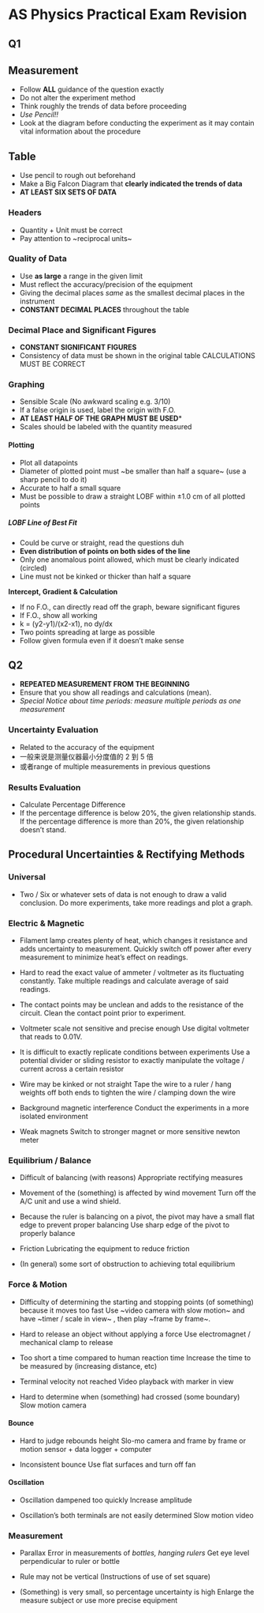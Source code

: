 # AS Physics Practical Exam Revision
## Q1
## Measurement
* Follow **ALL** guidance of the question exactly
* Do not alter the experiment method
* Think roughly the trends of data before proceeding
* *Use Pencil!!*
* Look at the diagram before conducting the experiment as it may contain vital information about the procedure
## Table
* Use pencil to rough out beforehand
* Make a Big Falcon Diagram that **clearly indicated the trends of data**
* **AT LEAST SIX SETS OF DATA**
### Headers
* Quantity + Unit must be correct
* Pay attention to ~reciprocal units~
### Quality of Data
* Use **as large** a range in the given limit
* Must reflect the accuracy/precision of the equipment
* Giving the decimal places *same* as the smallest decimal places in the instrument
* **CONSTANT DECIMAL PLACES** throughout the table
### Decimal Place and Significant Figures
* **CONSTANT SIGNIFICANT FIGURES**
* Consistency of data must be shown in the original table
CALCULATIONS MUST BE CORRECT

### Graphing
* Sensible Scale (No awkward scaling e.g. 3/10)
* If a false origin is used, label the origin with F.O.
* **AT LEAST HALF OF THE GRAPH MUST BE USED***
* Scales should be labeled with the quantity measured
#### Plotting
* Plot all datapoints
* Diameter of plotted point must ~be smaller than half a square~ (use a sharp pencil to do it)
* Accurate to half a small square
* Must be possible to draw a straight LOBF within ±1.0 cm of all plotted points
##### LOBF Line of Best Fit
* Could be curve or straight, read the questions duh
* **Even distribution of points on both sides of the line**
* Only one anomalous point allowed, which must be clearly indicated (circled)
* Line must not be kinked or thicker than half a square

**Intercept, Gradient & Calculation**
* If no F.O., can directly read off the graph, beware significant figures
* If F.O., show all working
* k = (y2-y1)/(x2-x1), no dy/dx
* Two points spreading at large as possible
* Follow given formula even if it doesn’t make sense

## Q2
* **REPEATED MEASUREMENT FROM THE BEGINNING**
* Ensure that you show all readings and calculations (mean). 
* *Special Notice about time periods: measure multiple periods as one measurement*
### Uncertainty Evaluation
* Related to the accuracy of the equipment
* 一般来说是测量仪器最小分度值的 2 到 5 倍
* 或者range of multiple measurements in previous questions
### Results Evaluation
* Calculate Percentage Difference
* If the percentage difference is below 20%, the given relationship stands. If the percentage difference is more than 20%, the given relationship doesn’t stand. 

## Procedural Uncertainties & Rectifying Methods
### Universal
* Two / Six or whatever sets of data is not enough to draw a valid conclusion. 
Do more experiments, take more readings and plot a graph.

### Electric & Magnetic
* Filament lamp creates plenty of heat, which changes it resistance and adds uncertainty to measurement.
Quickly switch off power after every measurement to minimize heat’s effect on readings.

* Hard to read the exact value of ammeter / voltmeter as its fluctuating constantly.
Take multiple readings and calculate average of said readings.

* The contact points may be unclean and adds to the resistance of the circuit. 
Clean the contact point prior to experiment. 

* Voltmeter scale not sensitive and precise enough
Use digital voltmeter that reads to 0.01V.

* It is difficult to exactly replicate conditions between experiments
Use a potential divider or sliding resistor to exactly manipulate the voltage / current across a certain resistor

* Wire may be kinked or not straight
Tape the wire to a ruler / hang weights off both ends to tighten the wire / clamping down the wire

* Background magnetic interference
Conduct the experiments in a more isolated environment 

* Weak magnets
Switch to stronger magnet or more sensitive newton meter


### Equilibrium / Balance
* Difficult of balancing (with reasons)
Appropriate rectifying measures

* Movement of the (something) is affected by wind movement
Turn off the A/C unit and use a wind shield. 

* Because the ruler is balancing on a pivot, the pivot may have a small flat edge to prevent proper balancing
Use sharp edge of the pivot to properly balance 

* Friction
Lubricating the equipment to reduce friction

* (In general) some sort of obstruction to achieving total equilibrium

### Force & Motion
* Difficulty of determining the starting and stopping points (of something) because it moves too fast
Use ~video camera with slow motion~ and have ~timer / scale in view~ , then play ~frame by frame~.

* Hard to release an object without applying a force
Use electromagnet / mechanical clamp to release

* Too short a time compared to human reaction time
Increase the time to be measured by (increasing distance, etc)

* Terminal velocity not reached
Video playback with marker in view

* Hard to determine when (something) had crossed (some boundary)
Slow motion camera


#### Bounce
* Hard to judge rebounds height
Slo-mo camera and frame by frame or motion sensor + data logger + computer

* Inconsistent bounce
Use flat surfaces and turn off fan

#### Oscillation 
* Oscillation dampened too quickly
Increase amplitude

* Oscillation’s both terminals are not easily determined
Slow motion video 

### Measurement
* Parallax Error in measurements of *bottles, hanging rulers*
Get eye level perpendicular to ruler or bottle

* Rule may not be vertical
(Instructions of use of set square)

* (Something) is very small, so percentage uncertainty is high
Enlarge the measure subject or use more precise equipment

